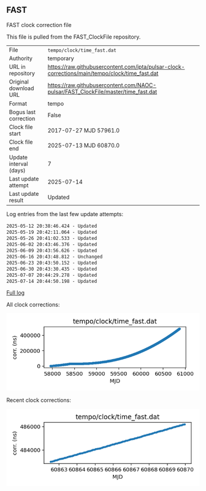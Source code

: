 
## FAST

FAST clock correction file

This file is pulled from the FAST_ClockFile repository.

|     |     |
|:--- |:--- |
| File | `tempo/clock/time_fast.dat` |
| Authority | temporary |
| URL in repository | <https://raw.githubusercontent.com/ipta/pulsar-clock-corrections/main/tempo/clock/time_fast.dat> |
| Original download URL | <https://raw.githubusercontent.com/NAOC-pulsar/FAST_ClockFile/master/time_fast.dat> |
| Format | tempo |
| Bogus last correction | False |
| Clock file start | 2017-07-27 MJD 57961.0 |
| Clock file end | 2025-07-13 MJD 60870.0 |
| Update interval (days) | 7 |
| Last update attempt | 2025-07-14 |
| Last update result | Updated |

Log entries from the last few update attempts:
```
2025-05-12 20:38:46.424 - Updated
2025-05-19 20:42:11.064 - Updated
2025-05-26 20:41:02.533 - Updated
2025-06-02 20:43:46.376 - Updated
2025-06-09 20:43:56.626 - Updated
2025-06-16 20:43:48.812 - Unchanged
2025-06-23 20:43:50.152 - Updated
2025-06-30 20:43:30.435 - Updated
2025-07-07 20:44:29.278 - Updated
2025-07-14 20:44:50.198 - Updated
```
[Full log](https://raw.githubusercontent.com/ipta/pulsar-clock-corrections/main/log/tempo/clock/time_fast.dat.log)


All clock corrections:

![plot of all clock corrections](time_fast.dat.png "All corrections")

Recent clock corrections:

![plot of recent clock corrections](time_fast.dat.short.png "Recent corrections")

